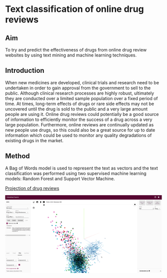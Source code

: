 # Text classification of online drug reviews
## Aim

To try and predict the effectiveness of drugs from online drug review websites by using text mining and machine learning techniques.

## Introduction

When new medicines are developed, clinical trials and research need to be undertaken in order to gain approval from the government to sell to the public. Although clinical research processes are highly robust, ultimately they are conducted over a limited sample population over a fixed period of time. At times, long-term effects of drugs or rare side effects may not be uncovered until the drug is sold to the public and a very large amount people are using it. Online drug reviews could potentially be a good source of information to efficiently monitor the success of a drug across a very large population. Furthermore, online reviews are continually updated as new people use drugs, so this could also be a great source for up to date information which could be used to monitor any quality degradations of existing drugs in the market.

## Method

A Bag of Words model is used to represent the text as vectors and the text classification was performed using two supervised machine learning models: Random Forest and Support Vector Machine.

<a href="http://projector.tensorflow.org/?config=https://gist.githubusercontent.com/myiwt/4f8324e830e14cc1b5032e4b2e486aed/raw/295f328c767ff323ec8a67f78898a5f44eb795a1/embedding_projector_config.json" target="_blank">Projection of drug reviews</a>
 
  
![link to demo video](./EmbeddingProjectionDemo.gif)
